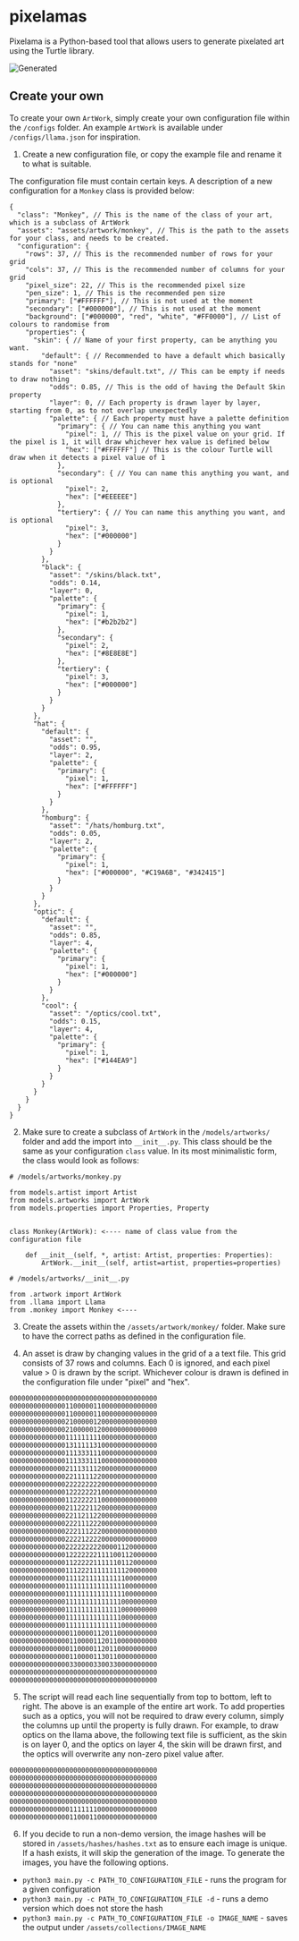 # pixelamas

Pixelama is a Python-based tool that allows users to generate pixelated art using the Turtle library.

![Generated](https://github.com/shahnami/lame-lamas/blob/main/assets/collections/demo.svg?raw=true)

## Create your own

To create your own `ArtWork`, simply create your own configuration file within the `/configs` folder.
An example `ArtWork` is available under `/configs/llama.json` for inspiration.

1. Create a new configuration file, or copy the example file and rename it to what is suitable.

The configuration file must contain certain keys. A description of a new configuration for a `Monkey` class is provided below:

```
{
  "class": "Monkey", // This is the name of the class of your art, which is a subclass of ArtWork
  "assets": "assets/artwork/monkey", // This is the path to the assets for your class, and needs to be created.
  "configuration": {
    "rows": 37, // This is the recommended number of rows for your grid
    "cols": 37, // This is the recommended number of columns for your grid
    "pixel_size": 22, // This is the recommended pixel size
    "pen_size": 1, // This is the recommended pen size
    "primary": ["#FFFFFF"], // This is not used at the moment
    "secondary": ["#000000"], // This is not used at the moment
    "background": ["#000000", "red", "white", "#FF0000"], // List of colours to randomise from
    "properties": {
      "skin": { // Name of your first property, can be anything you want.
        "default": { // Recommended to have a default which basically stands for "none"
          "asset": "skins/default.txt", // This can be empty if needs to draw nothing
          "odds": 0.85, // This is the odd of having the Default Skin property
          "layer": 0, // Each property is drawn layer by layer, starting from 0, as to not overlap unexpectedly
          "palette": { // Each property must have a palette definition
            "primary": { // You can name this anything you want
              "pixel": 1, // This is the pixel value on your grid. If the pixel is 1, it will draw whichever hex value is defined below
              "hex": ["#FFFFFF"] // This is the colour Turtle will draw when it detects a pixel value of 1
            },
            "secondary": { // You can name this anything you want, and is optional
              "pixel": 2,
              "hex": ["#EEEEEE"]
            },
            "tertiery": { // You can name this anything you want, and is optional
              "pixel": 3,
              "hex": ["#000000"]
            }
          }
        },
        "black": {
          "asset": "/skins/black.txt",
          "odds": 0.14,
          "layer": 0,
          "palette": {
            "primary": {
              "pixel": 1,
              "hex": ["#b2b2b2"]
            },
            "secondary": {
              "pixel": 2,
              "hex": ["#8E8E8E"]
            },
            "tertiery": {
              "pixel": 3,
              "hex": ["#000000"]
            }
          }
        }
      },
      "hat": {
        "default": {
          "asset": "",
          "odds": 0.95,
          "layer": 2,
          "palette": {
            "primary": {
              "pixel": 1,
              "hex": ["#FFFFFF"]
            }
          }
        },
        "homburg": {
          "asset": "/hats/homburg.txt",
          "odds": 0.05,
          "layer": 2,
          "palette": {
            "primary": {
              "pixel": 1,
              "hex": ["#000000", "#C19A6B", "#342415"]
            }
          }
        }
      },
      "optic": {
        "default": {
          "asset": "",
          "odds": 0.85,
          "layer": 4,
          "palette": {
            "primary": {
              "pixel": 1,
              "hex": ["#000000"]
            }
          }
        },
        "cool": {
          "asset": "/optics/cool.txt",
          "odds": 0.15,
          "layer": 4,
          "palette": {
            "primary": {
              "pixel": 1,
              "hex": ["#144EA9"]
            }
          }
        }
      }
    }
  }
}

```

2. Make sure to create a subclass of `ArtWork` in the `/models/artworks/` folder and add the import into `__init__.py`. This class should be the same as your configuration `class` value. In its most minimalistic form, the class would look as follows:

```
# /models/artworks/monkey.py

from models.artist import Artist
from models.artworks import ArtWork
from models.properties import Properties, Property


class Monkey(ArtWork): <---- name of class value from the configuration file

    def __init__(self, *, artist: Artist, properties: Properties):
        ArtWork.__init__(self, artist=artist, properties=properties)

```

```
# /models/artworks/__init__.py

from .artwork import ArtWork
from .llama import Llama
from .monkey import Monkey <----
```

3. Create the assets within the `/assets/artwork/monkey/` folder. Make sure to have the correct paths as defined in the configuration file.

4. An asset is draw by changing values in the grid of a a text file. This grid consists of 37 rows and columns. Each 0 is ignored, and each pixel value > 0 is drawn by the script. Whichever colour is drawn is defined in the configuration file under "pixel" and "hex".

```
0000000000000000000000000000000000000
0000000000000011000001100000000000000
0000000000000011000001100000000000000
0000000000000021000001200000000000000
0000000000000021000001200000000000000
0000000000000011111111100000000000000
0000000000000013111113100000000000000
0000000000000011133311100000000000000
0000000000000011133311100000000000000
0000000000000021113111200000000000000
0000000000000022111112200000000000000
0000000000000022222222200000000000000
0000000000000012222222100000000000000
0000000000000011222221100000000000000
0000000000000021122211200000000000000
0000000000000022112112200000000000000
0000000000000022211122200000000000000
0000000000000022211122200000000000000
0000000000000022221222200000000000000
0000000000000022222222200001120000000
0000000000000012222222111100112000000
0000000000000011222221111110112000000
0000000000000011122211111111120000000
0000000000000011112111111111100000000
0000000000000011111111111111100000000
0000000000000011111111111111100000000
0000000000000011111111111111000000000
0000000000000011111111111111000000000
0000000000000011111111111111000000000
0000000000000011111111111111000000000
0000000000000001100001120110000000000
0000000000000001100001120110000000000
0000000000000001100001120110000000000
0000000000000001100001130110000000000
0000000000000003300003300330000000000
0000000000000000000000000000000000000
0000000000000000000000000000000000000
```

5. The script will read each line sequentially from top to bottom, left to right. The above is an example of the entire art work. To add properties such as a optics, you will not be required to draw every column, simply the columns up until the property is fully drawn. For example, to draw optics on the llama above, the following text file is sufficient, as the skin is on layer 0, and the optics on layer 4, the skin will be drawn first, and the optics will overwrite any non-zero pixel value after.

```
0000000000000000000000000000000000000
0000000000000000000000000000000000000
0000000000000000000000000000000000000
0000000000000000000000000000000000000
0000000000000000000000000000000000000
0000000000000001111111000000000000000
0000000000000001100011000000000000000
```

6. If you decide to run a non-demo version, the image hashes will be stored in `/assets/hashes/hashes.txt` as to ensure each image is unique. If a hash exists, it will skip the generation of the image. To generate the images, you have the following options.

- `python3 main.py -c PATH_TO_CONFIGURATION_FILE` - runs the program for a given configuration
- `python3 main.py -c PATH_TO_CONFIGURATION_FILE -d` - runs a demo version which does not store the hash
- `python3 main.py -c PATH_TO_CONFIGURATION_FILE -o IMAGE_NAME` - saves the output under `/assets/collections/IMAGE_NAME`
